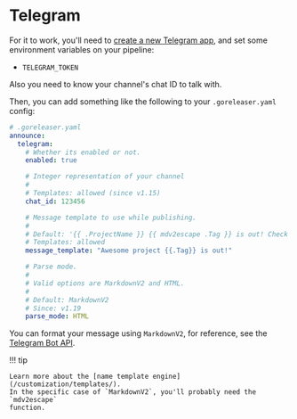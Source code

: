# Telegram

For it to work, you'll need to
[create a new Telegram app](https://core.telegram.org/bots), and set
some environment variables on your pipeline:

- `TELEGRAM_TOKEN`

Also you need to know your channel's chat ID to talk with.

Then, you can add something like the following to your `.goreleaser.yaml`
config:

```yaml
# .goreleaser.yaml
announce:
  telegram:
    # Whether its enabled or not.
    enabled: true

    # Integer representation of your channel
    #
    # Templates: allowed (since v1.15)
    chat_id: 123456

    # Message template to use while publishing.
    #
    # Default: '{{ .ProjectName }} {{ mdv2escape .Tag }} is out! Check it out at {{ mdv2escape .ReleaseURL }}'
    # Templates: allowed
    message_template: "Awesome project {{.Tag}} is out!"

    # Parse mode.
    #
    # Valid options are MarkdownV2 and HTML.
    #
    # Default: MarkdownV2
    # Since: v1.19
    parse_mode: HTML
```

You can format your message using `MarkdownV2`, for reference, see the
[Telegram Bot API](https://core.telegram.org/bots/api#markdownv2-style).

!!! tip

    Learn more about the [name template engine](/customization/templates/).
    In the specific case of `MarkdownV2`, you'll probably need the `mdv2escape`
    function.
